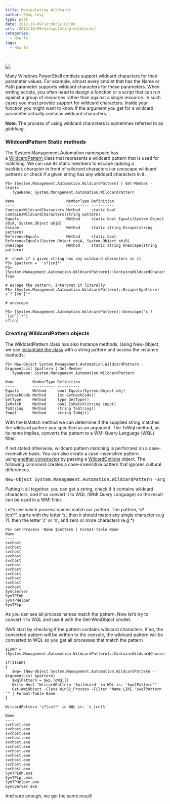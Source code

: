 ```yaml
---
title: Manipulating Wildcards
author: Shay Levy
type: post
date: 2012-10-09T18:00:52+00:00
url: /2012/10/09/manipulating-wildcards/
categories:
  - How To
tags:
  - How To

---
```

![](/images/wildcards.png)

Many Windows PowerShell cmdlets support wildcard characters for their parameter values. For example, almost every cmdlet that has the Name or Path parameter supports wildcard characters for these parameters. When writing scripts, you often need to design a function or a script that can run against a group of resources rather than against a single resource. In such cases you must provide support for wildcard characters. Inside your function you might want to know if the argument you get for a wildcard parameter actually contains wildcard characters.

**Note**: The process of using wildcard characters is sometimes referred to as _globbing_.

### WildcardPattern Static methods

The System.Management.Automation namespace has a [WildcardPattern ][1]class that represents a wildcard pattern that is used for matching. We can use its static members to escape (adding a backtick character in front of wildcard characters) or unescape wildcard patterns or check if a given string has any wildcard characters in it.

```
PS> [System.Management.Automation.WildcardPattern] | Get-Member -Static
   TypeName: System.Management.Automation.WildcardPattern

Name                       MemberType Definition
----                       ---------- ----------
ContainsWildcardCharacters Method     static bool ContainsWildcardCharacters(string pattern)
Equals                     Method     static bool Equals(System.Object objA, System.Object objB)
Escape                     Method     static string Escape(string pattern)
ReferenceEquals            Method     static bool ReferenceEquals(System.Object objA, System.Object objB)
Unescape                   Method     static string Unescape(string pattern)

#  check if a given string has any wildcard characters in it
PS> $pattern =  's?[cn]*'
PS> [System.Management.Automation.WildcardPattern]::ContainsWildcardCharacters($pattern)
True

# escape the pattern, interpret it literally
PS> [System.Management.Automation.WildcardPattern]::Escape($pattern)
s`?`[cn`]`*

# unescape

PS> [System.Management.Automation.WildcardPattern]::Unescape('s`?`[cn`]`*')
s?[cn]
```

### Creating WildcardPattern objects

The WildcardPattern class has also Instance methods. Using New-Object, we can [instantiate the class][2] with a string pattern and access the instance methods:

```
PS> New-Object System.Management.Automation.WildcardPattern -ArgumentList $pattern | Get-Member
   TypeName: System.Management.Automation.WildcardPattern

Name        MemberType Definition
----        ---------- ----------
Equals      Method     bool Equals(System.Object obj)
GetHashCode Method     int GetHashCode()
GetType     Method     type GetType()
IsMatch     Method     bool IsMatch(string input)
ToString    Method     string ToString()
ToWql       Method     string ToWql()
```

With the IsMatch method we can determine if the supplied string matches the wildcard pattern you specified as an argument. The ToWql method, as its name implies, converts the pattern to a WMI Query Language (WQL) filter.

If not stated otherwise, wildcard pattern matching is performed on a case-insensitive basis. You can also create a case-insensitive pattern using <a href="http://msdn.microsoft.com/en-us/library/ms580017(v=vs.85).aspx" target="_blank">another constructor</a> by passing a <a href="http://msdn.microsoft.com/en-us/library/system.management.automation.wildcardoptions(v=vs.85).aspx" target="_blank">WilcardOptions</a> object. The following command creates a case-insensitive pattern that ignores cultural differences.

<pre class="brush: powershell; title: ; notranslate" title="">New-Object System.Management.Automation.WildcardPattern -ArgumentList  $pattern,'IgnoreCase,CultureInvariant'
</pre>

Putting it all together, you can get a string, check if it contains wildcard characters, and if so convert it to WQL (WMI Query Language) so the result can be used in a WMI filter.

Let&#8217;s see which process names match our pattern. The pattern, &#8216;s?[cn]\*&#8217;, starts with the letter &#8216;s&#8217;, then it should match any single character (e.g ?), then the letter &#8216;c&#8217; or &#8216;n&#8217;, and zero or more characters (e.g \*)

```
PS> Get-Process -Name $pattern | Format-Table Name
Name
----
svchost
svchost
svchost
svchost
svchost
svchost
svchost
svchost
svchost
svchost
svchost
SyncServer
SynTPEnh
SynTPHelper
SynTPLpr
```

As you can see all process names match the pattern. Now let&#8217;s try to convert it to WQL and use it with the Get-WmiObject cmdlet.

We&#8217;ll start by checking if the pattern contains wildcard characters, if so, the converted pattern will be written to the console, the wildcard pattern will be converted to WQL so you get all processes that match the pattern

```
$IsWP = [System.Management.Automation.WildcardPattern]::ContainsWildcardCharacters($pattern)

if($IsWP)
{
   $wp= (New-Object System.Management.Automation.WildcardPattern -ArgumentList $pattern)
   $wqlPattern = $wp.ToWql()
   Write-Host "WilcardPattern '$wildcard' in WQL is: '$wqlPattern'"
   Get-WmiObject -Class Win32_Process -Filter "Name LIKE '$wqlPattern '" | Format-Table Name
}

WilcardPattern 's?[cn]*' in WQL is: 's_[cn]%'

Name
----
svchost.exe
svchost.exe
svchost.exe
svchost.exe
svchost.exe
svchost.exe
svchost.exe
svchost.exe
svchost.exe
svchost.exe
svchost.exe
SynTPEnh.exe
SynTPLpr.exe
SynTPHelper.exe
SyncServer.exe
```

And sure enough, we get the same result!

[1]: http://msdn.microsoft.com/en-us/library/system.management.automation.wildcardpattern.aspx
[2]: http://msdn.microsoft.com/en-us/library/ms580018(v=vs.85).aspx